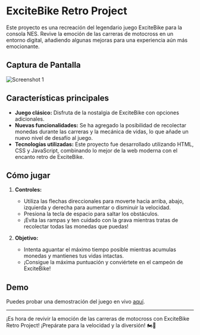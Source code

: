 # ExciteBike Retro Project

Este proyecto es una recreación del legendario juego ExciteBike para la consola NES. Revive la emoción de las carreras de motocross en un entorno digital, añadiendo algunas mejoras para una experiencia aún más emocionante.

## Captura de Pantalla

![Screenshot 1](https://github.com/IronHackNaiimTJ/ExciteBike_game_project/blob/main/assets/img/Screenshot_1.png)

## Características principales

- **Juego clásico:** Disfruta de la nostalgia de ExciteBike con opciones adicionales.
- **Nuevas funcionalidades:** Se ha agregado la posibilidad de recolectar monedas durante las carreras y la mecánica de vidas, lo que añade un nuevo nivel de desafío al juego.
- **Tecnologías utilizadas:** Este proyecto fue desarrollado utilizando HTML, CSS y JavaScript, combinando lo mejor de la web moderna con el encanto retro de ExciteBike.

## Cómo jugar

1. **Controles:**
   - Utiliza las flechas direccionales para moverte hacia arriba, abajo, izquierda y derecha para aumentar o disminuir la velocidad.
   - Presiona la tecla de espacio para saltar los obstáculos.
   - ¡Evita las rampas y ten cuidado con la grava mientras tratas de recolectar todas las monedas que puedas!

2. **Objetivo:**
   - Intenta aguantar el máximo tiempo posible mientras acumulas monedas y mantienes tus vidas intactas.
   - ¡Consigue la máxima puntuación y conviértete en el campeón de ExciteBike!

## Demo

Puedes probar una demostración del juego en vivo [aquí](#).

---

¡Es hora de revivir la emoción de las carreras de motocross con ExciteBike Retro Project! ¡Prepárate para la velocidad y la diversión! 🏍💨
